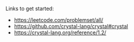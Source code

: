Links to get started:
- https://leetcode.com/problemset/all/
- https://github.com/crystal-lang/crystal#crystal
- https://crystal-lang.org/reference/1.2/
